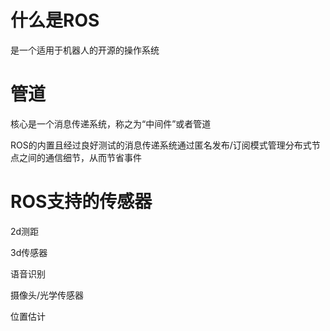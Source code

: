 # 什么是ROS

是一个适用于机器人的开源的操作系统

# 管道

核心是一个消息传递系统，称之为“中间件”或者管道

ROS的内置且经过良好测试的消息传递系统通过匿名发布/订阅模式管理分布式节点之间的通信细节，从而节省事件

# ROS支持的传感器

2d测距

3d传感器

语音识别

摄像头/光学传感器

位置估计